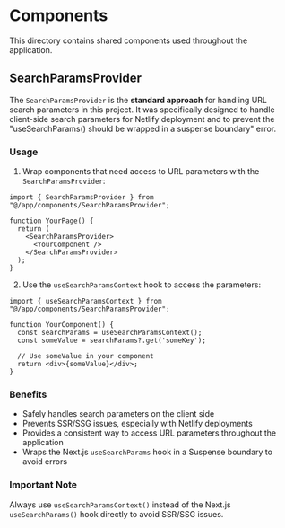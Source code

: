 # Components

This directory contains shared components used throughout the application.

## SearchParamsProvider

The `SearchParamsProvider` is the **standard approach** for handling URL search parameters in this project. It was specifically designed to handle client-side search parameters for Netlify deployment and to prevent the "useSearchParams() should be wrapped in a suspense boundary" error.

### Usage

1. Wrap components that need access to URL parameters with the `SearchParamsProvider`:

```tsx
import { SearchParamsProvider } from "@/app/components/SearchParamsProvider";

function YourPage() {
  return (
    <SearchParamsProvider>
      <YourComponent />
    </SearchParamsProvider>
  );
}
```

2. Use the `useSearchParamsContext` hook to access the parameters:

```tsx
import { useSearchParamsContext } from "@/app/components/SearchParamsProvider";

function YourComponent() {
  const searchParams = useSearchParamsContext();
  const someValue = searchParams?.get('someKey');
  
  // Use someValue in your component
  return <div>{someValue}</div>;
}
```

### Benefits

- Safely handles search parameters on the client side
- Prevents SSR/SSG issues, especially with Netlify deployments
- Provides a consistent way to access URL parameters throughout the application
- Wraps the Next.js `useSearchParams` hook in a Suspense boundary to avoid errors

### Important Note

Always use `useSearchParamsContext()` instead of the Next.js `useSearchParams()` hook directly to avoid SSR/SSG issues. 